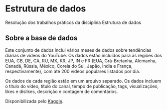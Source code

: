 # Estrutura de dados
Resolução dos trabalhos práticos da disciplina Estrutura de dados

## Sobre a base de dados
Este conjunto de dados inclui vários meses de dados sobre tendências diárias de vídeos do YouTube. Os dados estão incluídos para as regiões dos EUA, GB, DE, CA, RU, MX, KR, JP, IN e FR (EUA, Grã-Bretanha, Alemanha, Canadá, Rússia, México, Coreia do Sul, Japão, Índia e França, respectivamente), com até 200 vídeos populares listados por dia.

Os dados de cada região estão em um arquivo separado. Os dados incluem o título do vídeo, título do canal, tempo de publicação, tags, visualizações, likes e dislikes, descrição e contagem de comentários.

Disponibilizada pelo [Kaggle](https://www.kaggle.com/datasnaek/youtube-new).
